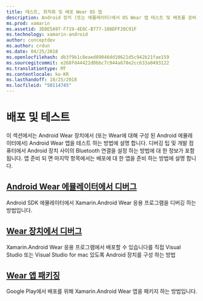 ```yaml
---
title: 테스트, 최적화 및 배포 Wear OS 앱
description: Android 장치 (또는 에뮬레이터)에서 OS Wear 앱 테스트 및 배포를 준비 하는 방법.
ms.prod: xamarin
ms.assetid: 3D8E5A97-F719-4E8C-B777-108DFF20C91F
ms.technology: xamarin-android
author: conceptdev
ms.author: crdun
ms.date: 04/25/2018
ms.openlocfilehash: db3f9b1c8eaed89046dd10621d5c942b21fae159
ms.sourcegitcommit: e268fd44422d0bbc7c944a678e2cc633a0493122
ms.translationtype: MT
ms.contentlocale: ko-KR
ms.lasthandoff: 10/25/2018
ms.locfileid: "50114745"
---
```

# <a name="deployment-and-testing"></a>배포 및 테스트

이 섹션에서는 Android Wear 장치에서 (또는 Wear에 대해 구성 된 Android 에뮬레이터에서) Android Wear 앱을 테스트 하는 방법에 설명 합니다. 디버깅 팁 및 개발 컴퓨터에서 Android 장치 사이의 Bluetooth 연결을 설정 하는 방법에 대 한 정보가 포함 됩니다.
앱 준비 되 면 마지막 항목에서는 배포에 대 한 앱을 준비 하는 방법에 설명 합니다.

## <a name="debug-android-wear-on-an-emulatorandroidweardeploy-testdebug-on-emulatormd"></a>[Android Wear 에뮬레이터에서 디버그](~/android/wear/deploy-test/debug-on-emulator.md)

Android SDK 에뮬레이터에서 Xamarin.Android Wear 응용 프로그램을 디버깅 하는 방법입니다.

## <a name="debug-on-a-wear-deviceandroidweardeploy-testdebug-on-devicemd"></a>[Wear 장치에서 디버그](~/android/wear/deploy-test/debug-on-device.md)

Xamarin.Android Wear 응용 프로그램에서 배포할 수 있습니다를 직접 Visual Studio 또는 Visual Studio for mac 있도록 Android 장치를 구성 하는 방법

##  <a name="packaging-wear-appsandroidweardeploy-testpackagingmd"></a>[Wear 앱 패키징](~/android/wear/deploy-test/packaging.md)

Google Play에서 배포를 위해 Xamarin.Android Wear 앱을 패키지 하는 방법입니다.

